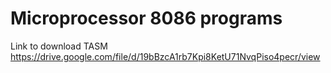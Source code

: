 # Microprocessor 8086 programs
Link to download TASM
https://drive.google.com/file/d/19bBzcA1rb7Kpi8KetU71NvqPiso4pecr/view
